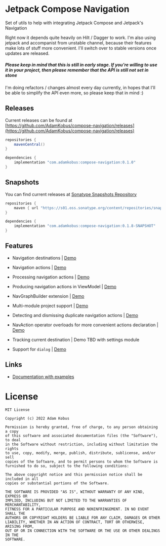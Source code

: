 # Jetpack Compose Navigation

Set of utils to help with integrating Jetpack Compose and Jetpack's Navigation

Right now it depends quite heavily on Hilt / Dagger to work. 
I'm also using jetpack and accompanist from unstable channel, because their features make lots of stuff more convenient.
I'll switch over to stable versions once updates are released.

##### Please keep in mind that this is still in early stage. If you're willing to use it in your project, then please remember that the API is still not set in stone

I'm doing refactors / changes almost every day currently, in hopes that I'll be able to simplify the API even more, so please keep that in mind :)

## Releases

Current releases can be found at [https://github.com/AdamKobus/compose-navigation/releases](https://github.com/AdamKobus/compose-navigation/releases)

```groovy
repositories {
    mavenCentral()
}

dependencies {
    implementation "com.adamkobus:compose-navigation:0.1.0"
}
```

## Snapshots

You can find current releases at [Sonatype Snapshots Repository]("https://s01.oss.sonatype.org/content/repositories/snapshots/com/adamkobus/compose-navigation/")

```groovy
repositories {
    maven { url "https://s01.oss.sonatype.org/content/repositories/snapshots/" }
}

dependencies {
    implementation "com.adamkobus:compose-navigation:0.1.8-SNAPSHOT"
}
```

## Features

- Navigation destinations | [Demo](demo/src/main/java/com/adamkobus/compose/navigation/demo/nav/AppGraph.kt) 

- Navigation actions | [Demo](demo/src/main/java/com/adamkobus/compose/navigation/demo/nav/Actions.kt)
  
- Processing navigation actions | [Demo](demo/src/main/java/com/adamkobus/compose/navigation/demo/nav/Actions.kt)
  
- Producing navigation actions in ViewModel | [Demo](demo/src/main/java/com/adamkobus/compose/navigation/demo/ui/welcome/WelcomeScreenVM.kt)

- NavGraphBuilder extension | [Demo](demo/src/main/java/com/adamkobus/compose/navigation/demo/nav/AppGraph.kt)

- Multi-module project support | [Demo](demo-settings/src/main/java/com/adamkobus/compose/navigation/demo/settings/nav/SettingsGraph.kt)

- Detecting and dismissing duplicate navigation actions | [Demo](demo/src/main/java/com/adamkobus/compose/navigation/demo/nav/AppNavActionVerifier.kt)

- NavAction operator overloads for more convenient actions declaration | [Demo](demo/src/main/java/com/adamkobus/compose/navigation/demo/nav/Actions.kt)

- Tracking current destination | Demo TBD with settings module

- Support for `dialog` | [Demo](demo/src/main/java/com/adamkobus/compose/navigation/demo/nav/AppGraph.kt)

## Links

- [Documentation with examples](docs)

# License

```text
MIT License

Copyright (c) 2022 Adam Kobus

Permission is hereby granted, free of charge, to any person obtaining a copy
of this software and associated documentation files (the "Software"), to deal
in the Software without restriction, including without limitation the rights
to use, copy, modify, merge, publish, distribute, sublicense, and/or sell
copies of the Software, and to permit persons to whom the Software is
furnished to do so, subject to the following conditions:

The above copyright notice and this permission notice shall be included in all
copies or substantial portions of the Software.

THE SOFTWARE IS PROVIDED "AS IS", WITHOUT WARRANTY OF ANY KIND, EXPRESS OR
IMPLIED, INCLUDING BUT NOT LIMITED TO THE WARRANTIES OF MERCHANTABILITY,
FITNESS FOR A PARTICULAR PURPOSE AND NONINFRINGEMENT. IN NO EVENT SHALL THE
AUTHORS OR COPYRIGHT HOLDERS BE LIABLE FOR ANY CLAIM, DAMAGES OR OTHER
LIABILITY, WHETHER IN AN ACTION OF CONTRACT, TORT OR OTHERWISE, ARISING FROM,
OUT OF OR IN CONNECTION WITH THE SOFTWARE OR THE USE OR OTHER DEALINGS IN THE
SOFTWARE.
```
